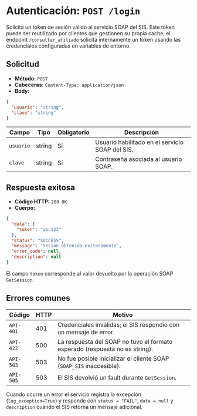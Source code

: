 # Autenticación: `POST /login`

Solicita un token de sesión válido al servicio SOAP del SIS. Este token puede
ser reutilizado por clientes que gestionen su propia cache; el endpoint
`/consultar_afiliado` solicita internamente un token usando las credenciales
configuradas en variables de entorno.

## Solicitud

- **Método:** `POST`
- **Cabeceras:** `Content-Type: application/json`
- **Body:**

```json
{
  "usuario": "string",
  "clave": "string"
}
```

| Campo     | Tipo   | Obligatorio | Descripción |
| --------- | ------ | ----------- | ----------- |
| `usuario` | string | Sí          | Usuario habilitado en el servicio SOAP del SIS. |
| `clave`   | string | Sí          | Contraseña asociada al usuario SOAP. |

## Respuesta exitosa

- **Código HTTP:** `200 OK`
- **Cuerpo:**

```json
{
  "data": {
    "token": "abc123"
  },
  "status": "SUCCESS",
  "message": "Sesión obtenida exitosamente",
  "error_code": null,
  "description": null
}
```

El campo `token` corresponde al valor devuelto por la operación SOAP
`GetSession`.

## Errores comunes

| Código    | HTTP | Motivo |
| --------- | ---- | ------ |
| `API-401` | 401  | Credenciales inválidas; el SIS respondió con un mensaje de error. |
| `API-422` | 500  | La respuesta del SOAP no tuvo el formato esperado (respuesta no es string). |
| `API-503` | 503  | No fue posible inicializar el cliente SOAP (`SOAP_SIS` inaccesible). |
| `API-505` | 503  | El SIS devolvió un fault durante `GetSession`. |

Cuando ocurre un error el servicio registra la excepción (`log_exception=True`)
y responde con `status = "FAIL"`, `data = null` y `description` cuando el SIS
retorna un mensaje adicional.
